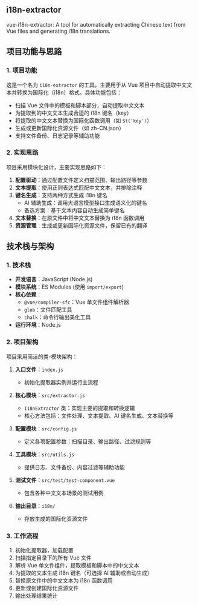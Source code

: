 ## i18n-extractor
vue-i18n-extractor: A tool for automatically extracting Chinese text from Vue files and generating i18n translations.

## 项目功能与思路

### 1. 项目功能

这是一个名为 `i18n-extractor` 的工具，主要用于从 Vue 项目中自动提取中文文本并转换为国际化（i18n）格式。具体功能包括：

- 扫描 Vue 文件中的模板和脚本部分，自动提取中文文本
- 为提取到的中文文本生成合适的 i18n 键名（key）
- 将提取的中文文本替换为国际化函数调用（如 `$t('key')`）
- 生成或更新国际化资源文件（如 zh-CN.json）
- 支持文件备份、日志记录等辅助功能

### 2. 实现思路

项目采用模块化设计，主要实现思路如下：

1. **配置驱动**：通过配置文件定义扫描范围、输出路径等参数
2. **文本提取**：使用正则表达式匹配中文文本，并排除注释
3. **键名生成**：支持两种方式生成 i18n 键名
   - AI 辅助生成：调用大语言模型接口生成语义化的键名
   - 备选方案：基于文本内容自动生成简单键名
4. **文本替换**：在原文件中将中文文本替换为 i18n 函数调用
5. **资源管理**：生成或更新国际化资源文件，保留已有的翻译

## 技术栈与架构

### 1. 技术栈

- **开发语言**：JavaScript (Node.js)
- **模块系统**：ES Modules (使用 `import/export`)
- **核心依赖**：
  - `@vue/compiler-sfc`：Vue 单文件组件解析器
  - `glob`：文件匹配工具
  - `chalk`：命令行输出美化工具
- **运行环境**：Node.js

### 2. 项目架构

项目采用简洁的类-模块架构：

1. **入口文件**：`index.js`
   - 初始化提取器实例并运行主流程

2. **核心模块**：`src/extractor.js`
   - `I18nExtractor` 类：实现主要的提取和转换逻辑
   - 核心方法包括：文件处理、文本提取、AI 键名生成、文本替换等

3. **配置模块**：`src/config.js`
   - 定义各项配置参数：扫描目录、输出路径、过滤规则等

4. **工具模块**：`src/utils.js`
   - 提供日志、文件备份、内容过滤等辅助功能

5. **测试文件**：`src/test/test-component.vue`
   - 包含各种中文文本场景的测试用例

6. **输出目录**：`i18n/`
   - 存放生成的国际化资源文件

### 3. 工作流程

1. 初始化提取器，加载配置
2. 扫描指定目录下的所有 Vue 文件
3. 解析 Vue 单文件组件，提取模板和脚本中的中文文本
4. 为提取的文本生成 i18n 键名（可选择 AI 辅助或自动生成）
5. 替换原文件中的中文文本为 i18n 函数调用
6. 更新或创建国际化资源文件
7. 输出处理结果统计